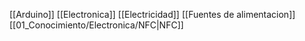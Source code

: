 [[Arduino]]
[[Electronica]]
[[Electricidad]]
[[Fuentes de alimentacion]]
[[01_Conocimiento/Electronica/NFC|NFC]]
